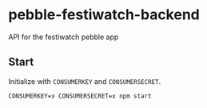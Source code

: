 # pebble-festiwatch-backend
API for the festiwatch pebble app

## Start
Initialize with `CONSUMERKEY` and `CONSUMERSECRET`.

```
CONSUMERKEY=x CONSUMERSECRET=x npm start
```

